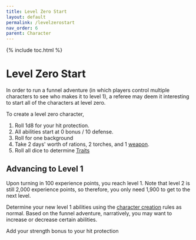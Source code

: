 ```yaml
---
title: Level Zero Start
layout: default
permalink: /levelzerostart
nav_order: 6
parent: Character
---
```

{% include toc.html %}

# Level Zero Start

In order to run a funnel adventure (in which players control multiple characters to see who makes it to level 1), a referee may deem it interesting to start all of the characters at level zero. 

To create a level zero character,

1. Roll 1d8 for your hit protection.
2. All abilities start at 0 bonus / 10 defense. 
3. Roll for one background
4. Take 2 days' worth of rations, 2 torches, and 1 [weapon](MartialGear). 
5. Roll all dice to determine [Traits](charactercreation#Traits)

## Advancing to Level 1

Upon turning in 100 experience points, you reach level 1. Note that level 2 is still 2,000 experience points, so therefore, you only need 1,900 to get to the next level.

Determine your new level 1 abilities using the [character creation](charactercreation) rules as normal. Based on the funnel adventure, narratively, you may want to increase or decrease certain abilities. 

Add your strength bonus to your hit protection
